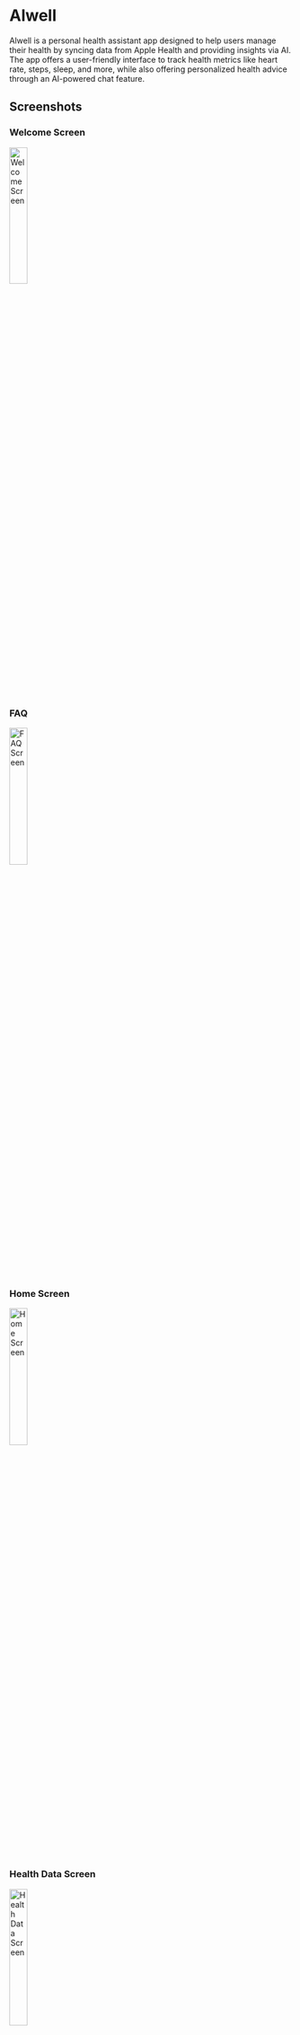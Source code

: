 # Alwell

Alwell is a personal health assistant app designed to help users manage their health by syncing data from Apple Health and providing insights via AI. The app offers a user-friendly interface to track health metrics like heart rate, steps, sleep, and more, while also offering personalized health advice through an AI-powered chat feature.

## Screenshots

### Welcome Screen

<img src="screenshots/1.png" alt="Welcome Screen" width="25%">

### FAQ

<img src="screenshots/2.png" alt="FAQ Screen" width="25%">

### Home Screen

<img src="screenshots/3.png" alt="Home Screen" width="25%">

### Health Data Screen

<img src="screenshots/4.png" alt="Health Data Screen" width="25%">

### AI Health Chat

<img src="screenshots/5.png" alt="AI Health Chat" width="25%">

### AI Health Chat Response

<img src="screenshots/6.png" alt="AI Health Chat Response" width="25%">

## Demo

Here's a demo of the app in action:

<img src="screenshots/demo.gif" alt="Alwell Demo" width="25%">

## Features

- **Health Data Syncing**: Alwell integrates with Apple Health to sync and display various health metrics, including heart rate, steps, sleep analysis, weight, calories burned, exercise minutes, physical effort (MET), respiratory rate, and cardio fitness (VO2 Max).
- **AI-Powered Health Insights**: The app uses OpenAI's GPT-4 to provide personalized health advice based on the synced health data and user profile.
- **User-Friendly Interface**: The app provides an intuitive and visually appealing interface, adapting to both light and dark themes.
- **Personalized Greetings**: Alwell greets the user by their first name, which is saved locally and can be updated if the app is reinstalled.
- **Secure and Private**: All user data is stored locally on the device. The app does not send any data to external servers.

## Getting Started

### Prerequisites

- Xcode 12 or later
- Swift 5.3 or later
- An Apple Developer account for HealthKit permissions
- OpenAI API Key for accessing GPT-4

### Installation

1. **Clone the Repository**:
   ```bash
   git clone https://github.com/yourusername/alwell.git
   cd alwell
   ```

### Open the Project:

1. Open `Alwell.xcodeproj` in Xcode.

### Set Up HealthKit:

1. Ensure that HealthKit is enabled in your Xcode project under `Signing & Capabilities`.
2. Configure HealthKit permissions as required by your app.

### Add Your OpenAI API Key:

1. Open `AIManager.swift`.
2. Replace the placeholder API key with your actual OpenAI API key:

   ```swift
   private let openAIAPIKey = "your-openai-api-key"
   ```

### Build and Run:

1. Select your target device or simulator.
2. Click the Run button in Xcode.

## Usage

### Welcome Screen:

- On first launch, the app will prompt you to enter your first name, birthdate, gender, ethnicity, and any chronic diseases. This information is stored locally.

### Sync Health Data:

- Tap the sync button on the home screen to fetch and display your health data from Apple Health.

### AI Health Chat:

- Navigate to the AI Chat tab to interact with the AI health assistant. The AI will use your synced health data and user profile to provide personalized advice.

### View Health Metrics:

- View your synced health data on the home screen and in the Health tab.

## Customization

- **Dark Mode Support**: The app adapts its UI colors based on the system's appearance settings.
- **User Notifications**: The app sends AI messages to the user's notifications.

## Project Structure

- `AlwellApp.swift`: Entry point of the app, managing the root view and initial setup.
- `WelcomeView.swift`: Handles the user setup process, including collecting user information.
- `HealthManager.swift`: Manages syncing health data from Apple Health.
- `AIManager.swift`: Handles communication with OpenAI's GPT-4 API for generating health insights.
- `AIView.swift`: The UI for interacting with the AI health assistant.
- `ContentView.swift`: Displays health metrics in a scrollable view.

## License

This project is licensed under the MIT License.

## Acknowledgments

- **OpenAI** for providing the GPT-4 API.
- **Apple** for the HealthKit framework.
- **MacPaw** for inspiring the OpenAI integration approach.

## FAQ

### How is my data stored?

- Your data is stored locally on your device. Alwell does not send any data to external servers.

### What data does the app collect?

- Alwell collects health metrics like heart rate, steps, sleep, and more from Apple Health. You can see the exact data collected on the home screen.

### Can I delete my data?

- Since all data is stored locally, you can delete the app from your device to remove all stored data.

### Is my data shared with anyone?

- No, Alwell does not share your data with anyone. All data stays on your device.

## Contact

For any questions or suggestions, feel free to open an issue or contact the author at `adham@adhamkhalifa.com`.
